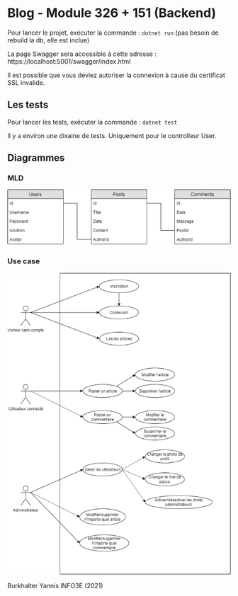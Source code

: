 # Blog - Module 326 + 151 (Backend)

Pour lancer le projet, exécuter la commande : ```dotnet run``` (pas besoin de rebuild la db, elle est inclue)

La page Swagger sera accessible à cette adresse : https://localhost:5001/swagger/index.html

Il est possible que vous deviez autoriser la connexion à cause du certificat SSL invalide.

## Les tests

Pour lancer les tests, exécuter la commande : ```dotnet test```

Il y a environ une dixaine de tests. Uniquement pour le controlleur User.

## Diagrammes
### MLD
![MLD](doc/MLD.png "MLD")
### Use case
![Use case](doc/usecase.png "Use case")

Burkhalter Yannis INFO3E (2021)

